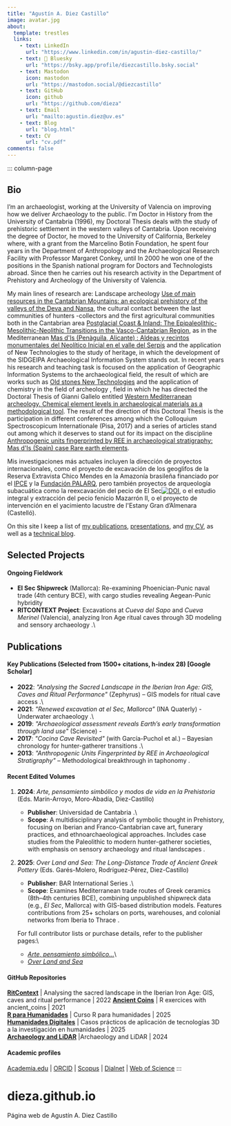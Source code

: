 ```yaml
---
title: "Agustín A. Diez Castillo"
image: avatar.jpg
about:
  template: trestles
  links:
    - text: LinkedIn
      url: "https://www.linkedin.com/in/agustin-diez-castillo/"
    - text: 🦋 Bluesky
      url: "https://bsky.app/profile/diezcastillo.bsky.social"
    - text: Mastodon
      icon: mastodon
      url: "https://mastodon.social/@diezcastillo"
    - text: GitHub
      icon: github
      url: "https://github.com/dieza"
    - text: Email
      url: "mailto:agustin.diez@uv.es"
    - text: Blog
      url: "blog.html"
    - text: CV
      url: "cv.pdf"
comments: false
---
```


::: column-page
## Bio

I’m an archaeologist, working at the University of Valencia on improving how we deliver Archaeology to the public. I'm Doctor in History from the University of Cantabria (1996), my Doctoral Thesis deals with the study of prehistoric settlement in the western valleys of Cantabria. Upon receiving the degree of Doctor, he moved to the University of California, Berkeley where, with a grant from the Marcelino Botín Foundation, he spent four years in the Department of Anthropology and the Archaeological Research Facility with Professor Margaret Conkey, until In 2000 he won one of the positions in the Spanish national program for Doctors and Technologists abroad. Since then he carries out his research activity in the Department of Prehistory and Archeology of the University of Valencia.

My main lines of research are: Landscape archeology [Use of main resources in the Cantabrian Mountains: an ecological prehistory of the valleys of the Deva and Nansa](https://roderic.uv.es/items/6ba74481-b69f-4ed1-a9b0-deddf20c3df8), the cultural contact between the last communities of hunters -collectors and the first agricultural communities both in the Cantabrian area [Postglacial Coast & Inland: The Epipaleolithic-Mesolithic-Neolithic Transitions in the Vasco-Cantabrian Region](http://hdl.handle.net/10550/58629), as in the Mediterranean [Mas d'Is (Penàguila, Alicante) : Aldeas y recintos monumentales del Neolítico Inicial en el valle del Serpis](https://doi.org/10.3989/tp.2003.v60.i2.80) and the application of New Technologies to the study of heritage, in which the development of the SIDGEIPA Archaeological Information System stands out. In recent years his research and teaching task is focused on the application of Geographic Information Systems to the archaeological field, the result of which are works such as [Old stones New Technologies](http://hdl.handle.net/10550/27891) and the application of chemistry in the field of archeology , field in which he has directed the Doctoral Thesis of Gianni Gallelo entitled [Western Mediterranean archeology. Chemical element levels in archaeological materials as a methodological tool](http://hdl.handle.net/10550/34818). The result of the direction of this Doctoral Thesis is the participation in different conferences among which the Colloquium Spectroscopicum Internationale (Pisa, 2017) and a series of articles stand out among which it deserves to stand out for its impact on the discipline [Anthropogenic units fingerprinted by REE in archaeological stratigraphy: Mas d'Is (Spain) case Rare earth elements](https://doi.org/10.1016/j.jas.2012.10.005).

Mis investigaciones más actuales incluyen la dirección de proyectos internacionales, como el proyecto de excavación de los geoglifos de la Reserva Extravista Chico Mendes en la Amazonía brasileña financiado por el [IPCE](https://ipce.cultura.gob.es/investigacion/investigacion-arqueologica/proyectos-arqueologicos-exterior.html) y la [Fundación PALARQ](https://historia.nationalgeographic.com.es/a/que-revelan-geoglifos-amazonia_19719), pero también proyectos de arqueología subacuática como la reexcavación del pecio de El Sec[![DOI](https://zenodo.org/badge/DOI/10.5281/zenodo.7323649.svg)](https://doi.org/10.5281/zenodo.7323649), o el estudio integral y extracción del pecio fenicio Mazarrón II, o el proyecto de intervención en el yacimiento lacustre de l'Estany Gran d’Almenara (Castelló).

On this site I keep a list of [my publications](papers), [presentations](talks), and [my CV](cv.pdf), as well as a [technical blog](blog.html).

## Selected Projects

#### **Ongoing Fieldwork**

-   **El Sec Shipwreck** (Mallorca): Re-examining Phoenician-Punic naval trade (4th century BCE), with cargo studies revealing Aegean-Punic hybridity
-   **RITCONTEXT Project**: Excavations at *Cueva del Sapo* and *Cueva Merinel* (Valencia), analyzing Iron Age ritual caves through 3D modeling and sensory archaeology .\

## Publications

#### **Key Publications** (Selected from 1500+ citations, h-index 28) \[Google Scholar\]

-   **2022**: *"Analysing the Sacred Landscape in the Iberian Iron Age: GIS, Caves and Ritual Performance"* (Zephyrus) – GIS models for ritual cave access .\
-   **2021**: *"Renewed excavation at el Sec, Mallorca"* (INA Quaterly) - Underwater archaeology .\
-   **2019**: *"Archaeological assessment reveals Earth’s early transformation through land use"* (Science) - 
-   **2017**: *"Cocina Cave Revisited"* (with García-Puchol et al.) – Bayesian chronology for hunter-gatherer transitions .\
-   **2013**: *"Anthropogenic Units Fingerprinted by REE in Archaeological Stratigraphy"* – Methodological breakthrough in taphonomy .

#### **Recent Edited Volumes**

1.  **2024**: *Arte, pensamiento simbólico y modos de vida en la Prehistoria* (Eds. Marín-Arroyo, Moro-Abadía, Diez-Castillo)

    -   **Publisher**: Universidad de Cantabria .\
    -   **Scope**: A multidisciplinary analysis of symbolic thought in Prehistory, focusing on Iberian and Franco-Cantabrian cave art, funerary practices, and ethnoarchaeological approaches. Includes case studies from the Paleolithic to modern hunter-gatherer societies, with emphasis on sensory archaeology and ritual landscapes .

2.  **2025**: *Over Land and Sea: The Long-Distance Trade of Ancient Greek Pottery* (Eds. Garés-Molero, Rodríguez-Pérez, Diez-Castillo)

    -   **Publisher**: BAR International Series .\
    -   **Scope**: Examines Mediterranean trade routes of Greek ceramics (8th–4th centuries BCE), combining unpublished shipwreck data (e.g., *El Sec*, Mallorca) with GIS-based distribution models. Features contributions from 25+ scholars on ports, warehouses, and colonial networks from Iberia to Thrace .

    For full contributor lists or purchase details, refer to the publisher pages:\

    -   [*Arte, pensamiento simbólico...*](https://www.editorial.unican.es/libro/arte-pensamiento-simbolico-y-modos-de-vida-en-la-prehistoria)\
    -   [*Over Land and Sea*](https://www.barpublishing.com/book/over-land-and-sea/)

#### GitHub Repositories

[**RitContext**](https://github.com/dieza/edeta_caves) \| Analysing the sacred landscape in the Iberian Iron Age: GIS, caves and ritual performance \| 2022 [**Ancient Coins**](https://github.com/dieza/ancient_coins) \| R exercices with ancient_coins \| 2021\
[**R para Humanidades**](https://github.com/dieza/curso_r) \| Curso R para humanidades \| 2025\
[**Humanidades Digitales**](https://github.com/dieza/Puerta_Coroneria) \| Casos prácticos de aplicación de tecnologías 3D a la investigación en humanidades \| 2025\
[**Archaeology and LiDAR**](https://github.com/dieza/la_poza) \|Archaeology and LiDAR \| 2024

#### Academic profiles

[Academia.edu](https://uv.academia.edu/AgustinDiezCastillo) \| [ORCID](https://orcid.org/my-orcid?orcid=0000-0001-9122-2941) \| [Scopus](https://www.scopus.com/authid/detail.uri?authorId=57210862555) \| [Dialnet](https://dialnet.unirioja.es/servlet/autor?codigo=261252) \| [Web of Science](https://www.webofscience.com/wos/author/record/L-6336-2015)
:::

# dieza.github.io
Página web de Agustín A. Diez Castillo
